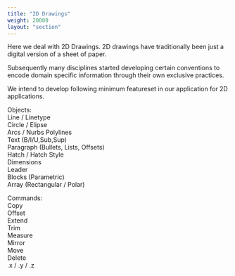 ```yaml
---
title: "2D Drawings"
weight: 20000
layout: "section"
---
```

Here we deal with 2D Drawings. 2D drawings have traditionally been just a digital version of a sheet of paper.

Subsequently many disciplines started developing certain conventions to encode domain specific information through their own exclusive practices.

We intend to develop following minimum featureset in our application for 2D applications.

Objects:  
Line / Linetype  
Circle / Elipse  
Arcs / Nurbs 
Polylines  
Text (B/I/U,Sub,Sup)  
Paragraph (Bullets, Lists, Offsets)  
Hatch / Hatch Style  
Dimensions  
Leader  
Blocks (Parametric)  
Array (Rectangular / Polar)  
  
Commands:  
Copy  
Offset  
Extend  
Trim  
Measure  
Mirror  
Move  
Delete  
.x / .y / .z  

